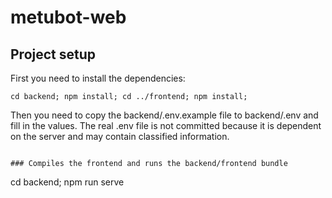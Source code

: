 # metubot-web

## Project setup

First you need to install the dependencies:

```
cd backend; npm install; cd ../frontend; npm install;
```

Then you need to copy the backend/.env.example file to backend/.env and fill in the values. The real .env file is not
committed because it is dependent on the server and may contain classified information.

```

### Compiles the frontend and runs the backend/frontend bundle
```

cd backend; npm run serve

```
